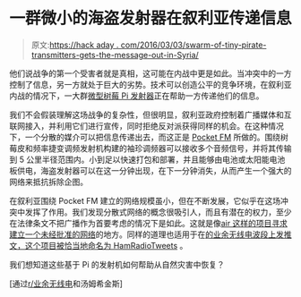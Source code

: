 # 一群微小的海盗发射器在叙利亚传递信息

> 原文:[https://hack aday . com/2016/03/03/swarm-of-tiny-pirate-transmitters-gets-the-message-out-in-Syria/](https://hackaday.com/2016/03/03/swarm-of-tiny-pirate-transmitters-gets-the-message-out-in-syria/)

他们说战争的第一个受害者就是真相，这可能在内战中更是如此。当冲突中的一方控制了信息，另一方就处于巨大的劣势。技术可以创造公平的竞争环境，在叙利亚内战的情况下，一大群[微型树莓 Pi 发射器](http://www.bbc.com/news/technology-35690688)正在帮助一方传递他们的信息。

我们不会假装理解这场战争的复杂性，但很明显，叙利亚政府控制着广播媒体和互联网接入，并利用它们进行宣传，同时拒绝反对派获得同样的机会。在这种情况下，一个分散的媒介可以把信息传递出去，而这正是 [Pocket FM](http://www.pocket-fm.com/) 所做的。围绕树莓皮和频率捷变调频发射机构建的袖珍调频器可以接收多个音频信号，并将其传输到 5 公里半径范围内。小到足以快速打包和部署，并且能够由电池或太阳能电池板供电，海盗发射器可以在这一分钟出现，在下一分钟消失，从而产生一个强大的网络来抵抗拆除企图。

在叙利亚围绕 Pocket FM 建立的网络规模虽小，但在不断发展，它似乎在这场冲突中发挥了作用。我们发现分散式网络的概念很吸引人，而且有潜在的权力，至少在法律条文不把广播作为首要考虑的情况下是如此。这就是像[air 这样的项目寻求建立一个未经批准的网络](http://hackaday.com/2014/05/01/airchat-the-wireless-mesh-network-from-lulzlabs/)的地方。同样的道理也适用于在[的业余无线电波段上发推文，这个项目被恰当地命名为 HamRadioTweets](http://hackaday.com/2014/12/23/hamradiotweets-gets-the-word-out/) 。

我们想知道这些基于 Pi 的发射机如何帮助从自然灾害中恢复？

[通过[r/业余无线电](http://reddit.com/r/amateurradio/comments/48eyvl/raspberry_pipowered_transmitters_broadcast_syrian/)和汤姆希金斯]